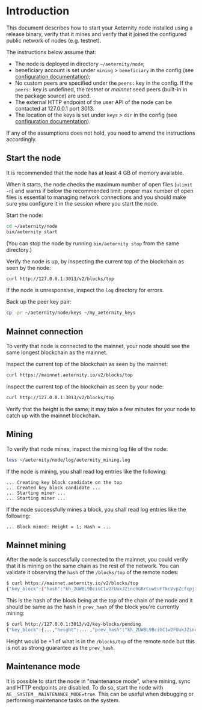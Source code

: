 # Introduction

This document describes how to start your Aeternity node installed using a release binary, verify that it mines and verify that it joined the configured public network of nodes (e.g. testnet).

The instructions below assume that:

* The node is deployed in directory `~/aeternity/node`;
* beneficiary account is set under `mining` > `beneficiary` in the config (see [configuration documentation](configuration.md));
* No custom peers are specified under the `peers:` key in the config. If the `peers:` key is undefined, the *testnet* or *mainnet* seed peers (built-in in the package source) are used.
* The external HTTP endpoint of the user API of the node can be contacted at 127.0.0.1 port 3013.
* The location of the keys is set under `keys` > `dir` in the config (see [configuration documentation](configuration.md)).

If any of the assumptions does not hold, you need to amend the instructions accordingly.

## Start the node

It is recommended that the node has at least 4 GB of memory available.

When it starts, the node checks the maximum number of open files (`ulimit -n`) and warns if below the recommended limit: proper max number of open files is essential to managing network connections and you should make sure you configure it in the session where you start the node.

Start the node:
```bash
cd ~/aeternity/node
bin/aeternity start
```

(You can stop the node by running `bin/aeternity stop` from the same directory.)

Verify the node is up, by inspecting the current top of the blockchain as seen by the node:
```bash
curl http://127.0.0.1:3013/v2/blocks/top
```

If the node is unresponsive, inspect the `log` directory for errors.

Back up the peer key pair:
```bash
cp -pr ~/aeternity/node/keys ~/my_aeternity_keys
```

## Mainnet connection

To verify that node is connected to the mainnet, your node should see the same longest blockchain as the mainnet.

Inspect the current top of the blockchain as seen by the mainnet:
```bash
curl https://mainnet.aeternity.io/v2/blocks/top
```

Inspect the current top of the blockchain as seen by your node:
```bash
curl http://127.0.0.1:3013/v2/blocks/top
```

Verify that the height is the same; it may take a few minutes for your node to catch up with the mainnet blockchain.

## Mining

To verify that node mines, inspect the mining log file of the node:
```bash
less ~/aeternity/node/log/aeternity_mining.log
```

If the node is mining, you shall read log entries like the following:
```
... Creating key block candidate on the top
... Created key block candidate ...
... Starting miner ...
... Starting miner ...
```

If the node successfully mines a block, you shall read log entries like the following:
```
... Block mined: Height = 1; Hash = ...
```

## Mainnet mining

After the node is successfully connected to the mainnet, you could verify that it is mining on the same chain as the rest of the network.
You can validate it observing the `hash` of the `/blocks/top` of the remote nodes:
```bash
$ curl https://mainnet.aeternity.io/v2/blocks/top
{"key_block":{"hash":"kh_2UWBL9BciGC1w2FUukJZinchGRrCuwEuFTkcVvpZcfcpjiAbUy","height":...}}
```

This is the hash of the block being at the top of the chain of the node and it should be same as the hash in `prev_hash` of the block you're currently mining:
```bash
$ curl http://127.0.0.1:3013/v2/key-blocks/pending
{"key_block":{...,"height":... ,"prev_hash":"kh_2UWBL9BciGC1w2FUukJZinchGRrCuwEuFTkcVvpZcfcpjiAbUy", ...}}
```
Height would be +1 of what is in the `/blocks/top` of the remote node but this is not
as strong guarantee as the `prev_hash`.

## Maintenance mode

It is possible to start the node in "maintenance mode", where mining, sync and HTTP
endpoints are disabled. To do so, start the node with `AE__SYSTEM__MAINTENANCE_MODE=true`.
This can be useful when debugging or performing maintenance tasks on the system.
